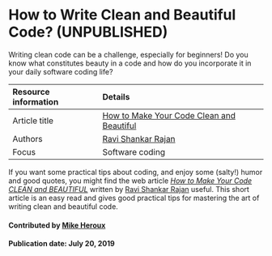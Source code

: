 # How to Write Clean and Beautiful Code? (UNPUBLISHED)

Writing clean code can be a challenge, especially for beginners! Do you know what constitutes beauty in a code and how do you incorporate it in your daily software coding life?

Resource information | Details
:--- | :--- 
Article title  | [How to Make Your Code Clean and Beautiful](https://medium.com/swlh/excellent-code-clean-and-beautiful-code-b541ca4b5a39) 
Authors | [Ravi Shankar Rajan](https://medium.com/@rsrajan1)
Focus | Software coding


If you want some practical tips about coding, and enjoy some (salty!) humor and good quotes, you might find the web article *[How to Make Your Code CLEAN and BEAUTIFUL](https://medium.com/swlh/excellent-code-clean-and-beautiful-code-b541ca4b5a39)* written by [Ravi Shankar Rajan](https://medium.com/@rsrajan1) useful. This short article is an easy read and gives good practical tips for mastering the art of writing clean and beautiful code.

#### Contributed by [Mike Heroux](https://github.com/maherou)

#### Publication date: July 20, 2019 

<!---
Publish: no
Categories: development, planning
Topics: software engineering, design
Tags:
Level: 2
Prerequisites: defaults
Aggregate: none
--->
